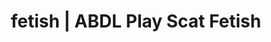 ---
categories:
- Lingerie Art
- Mindful Kink
- Sensual Cosplay
- Gothic Erotica
- Interactive NSFW
image: /assets/images/1747714158517.jpg
layout: post
schema:
  description: Premium adult content featuring ABDL Play, Scat Fetish. High-quality
    visuals with erotic themes.
  keywords:
  - NSFW Art
  - Queer Kinks
  - ABDL Play
  - Self-Pleasure
  - E-Girl Erotica
  - ASMR Erotica
  - Scat Fetish
  name: 1747714158517 | ABDL Play Scat Fetish
  type: VisualArtwork
seo:
  description: Featured content with artistic ABDL Play, Scat Fetish. HD images available.
  keywords: ABDL Play, Scat Fetish
  og_image: /assets/images/1747714158517.jpg
  schema_type: VisualArtwork
tags:
- '#fetish'
- ABDL Play
- Scat Fetish
title: fetish | ABDL Play Scat Fetish
---
